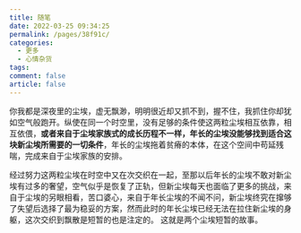 ```yaml
---
title: 随笔
date: 2022-03-25 09:34:25
permalink: /pages/38f91c/
categories:
  - 更多
  - 心情杂货
tags:
comment: false
article: false
---
```


你我都是深夜里的尘埃，虚无飘渺，明明很近却又抓不到，握不住，我抓住你却犹如空气般跑开。纵使在同一个时空里，没有足够的条件使这两粒尘埃相互依靠，相互依偎，**或者来自于尘埃家族式的成长历程不一样，年长的尘埃没能够找到适合这块新尘埃所需要的一切条件**，年长的尘埃拖着贫瘠的本体，在这个空间中苟延残喘，完成来自于尘埃家族的安排。

经过努力这两粒尘埃在时空中又在次交织在一起，至那以后年长的尘埃不敢对新尘埃有过多的奢望，空气似乎是恢复了正轨，但新尘埃每天也面临了更多的挑战，来自于尘埃的另眼相看，苦口婆心，来自于年长尘埃的不闻不问，新尘埃终究在撺够了失望后选择了最为稳妥的方案，然而此时的年长尘埃已经无法在拉住新尘埃的身躯，这次交织到飘散是短暂的也是注定的。
这就是两个尘埃短暂的故事。
